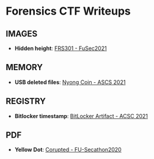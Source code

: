 # Forensics CTF Writeups

## IMAGES

- **Hidden height**: [FRS301 - FuSec2021](image/hidden_height/README.md)

## MEMORY

- **USB deleted files**: [Nyong Coin - ASCS 2021](memory/USB_deleted_files/README.md)

## REGISTRY

- **Bitlocker timestamp**: [BitLocker Artifact - ACSC 2021](registry/Bitlocker/README.md)

## PDF

- **Yellow Dot**: [Corupted - FU-Secathon2020](pdf/yellow_dot/README.md)
